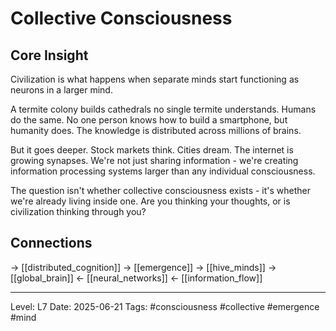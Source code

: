# Collective Consciousness

## Core Insight
Civilization is what happens when separate minds start functioning as neurons in a larger mind.

A termite colony builds cathedrals no single termite understands. Humans do the same. No one person knows how to build a smartphone, but humanity does. The knowledge is distributed across millions of brains.

But it goes deeper. Stock markets think. Cities dream. The internet is growing synapses. We're not just sharing information - we're creating information processing systems larger than any individual consciousness.

The question isn't whether collective consciousness exists - it's whether we're already living inside one. Are you thinking your thoughts, or is civilization thinking through you?

## Connections
→ [[distributed_cognition]]
→ [[emergence]]
→ [[hive_minds]]
→ [[global_brain]]
← [[neural_networks]]
← [[information_flow]]

---
Level: L7
Date: 2025-06-21
Tags: #consciousness #collective #emergence #mind